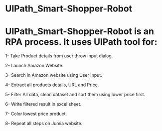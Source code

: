 # UIPath_Smart-Shopper-Robot

# UIPath_Smart-Shopper-Robot is an RPA process. It uses UIPath tool for:
 1- Take Product details from user throw input dialog.
  
 2- Launch Amazon Website.
 
 3- Search in Amazon website using User Input.
 
 4- Extract all products details, URL and Price.
 
 5- Filter All data, clean dataset and sort them using lower price first.
 
 6- Write filtered result in excel sheet.
 
 7- Color lowest price product.
 
 8- Repeat all steps on Jumia website.
